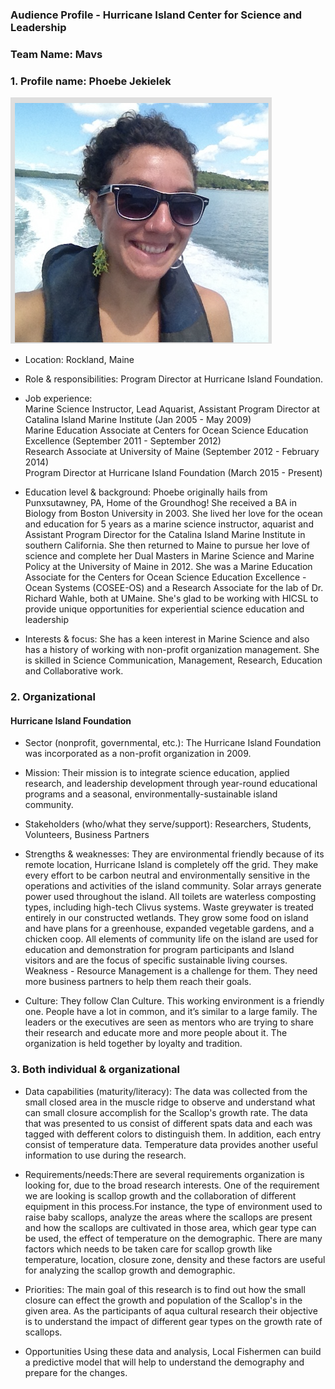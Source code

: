 ### Audience Profile - Hurricane Island Center for Science and Leadership 

### Team Name: Mavs

### 1. Profile name: Phoebe Jekielek

![](https://github.com/Wolverine7/Team-Mavs-ISQA8086-002/blob/master/Client.jpg)


     
* Location: Rockland, Maine

* Role & responsibilities: Program Director at Hurricane Island Foundation.

* Job experience: 
          <br> Marine Science Instructor, Lead Aquarist, Assistant Program Director at Catalina Island Marine Institute (Jan 2005 - May 2009)
          <br> Marine Education Associate at Centers for Ocean Science Education Excellence (September 2011 - September 2012)
          <br> Research Associate at University of Maine (September 2012 - February 2014)
          <br> Program Director at Hurricane Island Foundation (March 2015 - Present)

* Education level & background: Phoebe originally hails from Punxsutawney, PA, Home of the Groundhog! She received a BA in Biology from Boston University in 2003. She lived her love for the ocean and education for 5 years as a marine science instructor, aquarist and Assistant Program Director for the Catalina Island Marine Institute in southern California. She then returned to Maine to pursue her love of science and complete her Dual Masters in Marine Science and Marine Policy at the University of Maine in 2012. She was a Marine Education Associate for the Centers for Ocean Science Education Excellence - Ocean Systems (COSEE-OS) and a Research Associate for the lab of Dr. Richard Wahle, both at UMaine. She's glad to be working with HICSL to provide unique opportunities for experiential science education and leadership
          

* Interests & focus: She has a keen interest in Marine Science and also has a history of working with non-profit organization management. She is skilled in Science Communication, Management, Research, Education and Collaborative work. 

### 2. Organizational

#### Hurricane Island Foundation

* Sector (nonprofit, governmental, etc.): The Hurricane Island Foundation was incorporated as a non-profit organization in 2009.

* Mission: Their mission is to integrate science education, applied research, and leadership development through year-round educational programs and a seasonal, environmentally-sustainable island community.

* Stakeholders (who/what they serve/support): Researchers, Students, Volunteers, Business Partners

* Strengths & weaknesses: They are environmental friendly because of its remote location, Hurricane Island is completely off the grid. They make every effort to be carbon neutral and environmentally sensitive in the operations and activities of the island community. Solar arrays generate power used throughout the island. All toilets are waterless composting types, including high-tech Clivus systems. Waste greywater is treated entirely in our constructed wetlands. They grow some food on island and have plans for a greenhouse, expanded vegetable gardens, and a chicken coop. All elements of community life on the island are used for education and demonstration for program participants and Island visitors and are the focus of specific sustainable living courses.
     <br> Weakness - Resource Management is a challenge for them. They need more business partners to help them reach their goals.

* Culture: They follow Clan Culture. This working environment is a friendly one. People have a lot in common, and it’s similar to a large family. The leaders or the executives are seen as mentors who are trying to share their research and educate more and more people about it. The organization is held together by loyalty and tradition.

### 3. Both individual & organizational

* Data capabilities (maturity/literacy):
The data was collected from the small closed area in the muscle ridge to observe and understand what can small closure accomplish for the Scallop's growth rate. The data that was presented to us consist of different spats data and each was tagged with defferent colors to distinguish them. In addition, each entry consist of temperature data. Temperature data provides another useful information to use during the research. 

* Requirements/needs:There are several requirements organization is looking for, due to the broad research interests. One of the requirement we are looking is scallop growth and the collaboration of different equipment in this process.For instance, the type of environment used to raise baby scallops, analyze the areas where the scallops are present and how the scallops are cultivated in those area, which gear type can be used, the effect of temperature on the demographic. There are many factors which needs to be taken care for scallop growth like temperature, location, closure zone, density and these factors are useful for analyzing the scallop growth and demographic. 


* Priorities: The main goal of this research is to find out how the small closure can effect the growth and population of the Scallop's in the given area. As the participants of aqua cultural research their objective is to understand the impact of different gear types on the growth rate of scallops. 

* Opportunities
Using these data and analysis, Local Fishermen can build a predictive model that will help to understand the demography and prepare for the changes. 

